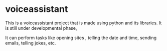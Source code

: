 # voiceassistant

This is a voiceassistant project that is made using python and its libraries. It is still under developmental phase,

It can perform tasks like opening sites , telling the date and time, sending emails, telling jokes, etc.
